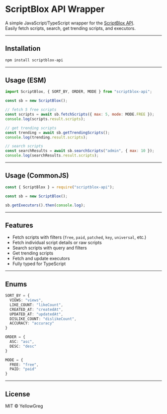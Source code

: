 # ScriptBlox API Wrapper

A simple JavaScript/TypeScript wrapper for the [ScriptBlox API](https://docs.scriptblox.com/).  
Easily fetch scripts, search, get trending scripts, and executors.

---

## Installation

```bash
npm install scriptblox-api
````

---

## Usage (ESM)

```js
import ScriptBlox, { SORT_BY, ORDER, MODE } from "scriptblox-api";

const sb = new ScriptBlox();

// fetch 5 free scripts
const scripts = await sb.fetchScripts({ max: 5, mode: MODE.FREE });
console.log(scripts.result.scripts);

// get trending scripts
const trending = await sb.getTrendingScripts();
console.log(trending.result.scripts);

// search scripts
const searchResults = await sb.searchScripts("admin", { max: 10 });
console.log(searchResults.result.scripts);
```

---

## Usage (CommonJS)

```js
const { ScriptBlox } = require("scriptblox-api");

const sb = new ScriptBlox();

sb.getExecutors().then(console.log);
```

---

## Features

* Fetch scripts with filters (`free`, `paid`, `patched`, `key`, `universal`, etc.)
* Fetch individual script details or raw scripts
* Search scripts with query and filters
* Get trending scripts
* Fetch and update executors
* Fully typed for TypeScript

---

## Enums

```ts
SORT_BY = {
  VIEWS: "views",
  LIKE_COUNT: "likeCount",
  CREATED_AT: "createdAt",
  UPDATED_AT: "updatedAt",
  DISLIKE_COUNT: "dislikeCount",
  ACCURACY: "accuracy"
}

ORDER = {
  ASC: "asc",
  DESC: "desc"
}

MODE = {
  FREE: "free",
  PAID: "paid"
}
```

---

## License

MIT © YellowGreg